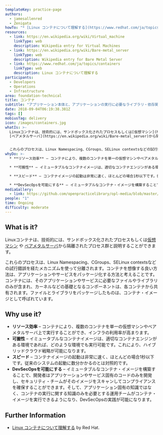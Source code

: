 ```yaml
---
templateKey: practice-page
authors:
  - jamesallenred
  - Zenigata
howTo: "* [Linux コンテナについて理解する](https://www.redhat.com/ja/topics/containers) by Red Hat."
resources:
  - link: https://en.wikipedia.org/wiki/Virtual_machine
    linkType: web
    description: Wikipedia entry for Virtual Machines
  - link: https://en.wikipedia.org/wiki/Bare-metal_server
    linkType: web
    description: Wikipedia entry for Bare Metal Server
  - link: https://www.redhat.com/ja/topics/containers
    linkType: web
    description: Linux コンテナについて理解する
participants:
  - Developers
  - Operations
  - Infrastructure
area: foundation-technical
title: コンテナ
subtitle: "アプリケーション本体と、アプリケーションの実行に必要なライブラリ・依存関係など、必要最小限の要素をひとつにパッケージする"
date: 2018-09-04T06:19:38.381Z
tags: []
mobiusTag: delivery
icon: /images/containers.jpg
whatIs: >-
  Linuxコンテナは、技術的には、サンドボックス化されたプロセスもしくは[仮想マシン](https://en.wikipedia.org/wiki/Virtual_machine) や
  [ベアメタルサーバ](https://en.wikipedia.org/wiki/Bare-metal_server)から隔離されたプロセス群と説明することができます。


  これらのプロセスは、Linux Namespacing、CGroups、SELinux contextsなどの試行錯誤を経たメカニズムを使って分離されます。コンテナを想像する良い方法は、アプリケーションやサービスをパッケージ化する方法と考えることです。コンテナには、そのアプリケーションやサービスに必要なファイルやライブラリのみが含まれ、カーネルなどの基礎となるコンポーネントは、各コンテナから共有されます。ファイルとライブラリをパッケージしたものは、コンテナ・イメージとして呼ばれています。
whyDo: >-
  * **リソース効率** – コンテナにより、複数のコンテナを単一の仮想マシンやベアメタルサーバ上で実行することができ、インフラの利用率が高まります。

  * **可搬性** – イミュータブルなコンテナイメージは、適切なコンテナエンジンがある環境であれば、どのような環境でも実行可能です。これにより、ハイブリッドクラウド戦略が可能になります。

  * **スピード** – コンテナイメージの起動は非常に速く、ほとんどの場合1秒以下です。従来のシステムの起動に数分かかるのとは対照的です。

  * **DevSecOpsを可能にする** – イミュータブルなコンテナ・イメージを構築することで、開発者はアプリケーションやサービス固有のコード開発にのみ集中し、セキュリティ・チームがそのイメージをスキャンしてコンプライアンスを確保することができます。そして、アプリケーション固有の知識ではなく、コンテナの実行に関する知識のみを必要とする運用チームがコンテナ・イメージを稼働できるようになり、各チームの責任境界が明確になることで、DevSecOpsの実践が可能になります。
mediaGallery:
  - link: https://github.com/openpracticelibrary/opl-media/blob/master/images/containers.jpg?raw=true
people: "1"
time: Ongoing
difficulty: moderate
---
```

## What is it?

Linuxコンテナは、技術的には、サンドボックス化されたプロセスもしくは[仮想マシン](https://en.wikipedia.org/wiki/Virtual_machine) や
  [ベアメタルサーバ](https://en.wikipedia.org/wiki/Bare-metal_server)から隔離されたプロセス群と説明することができます。

これらのプロセスは、Linux Namespacing、CGroups、SELinux contextsなどの試行錯誤を経たメカニズムを使って分離されます。コンテナを想像する良い方法は、アプリケーションやサービスをパッケージ化する方法と考えることです。コンテナには、そのアプリケーションやサービスに必要なファイルやライブラリのみが含まれ、カーネルなどの基礎となるコンポーネントは、各コンテナから共有されます。ファイルとライブラリをパッケージしたものは、コンテナ・イメージとして呼ばれています。

## Why use it?

* **リソース効率** – コンテナにより、複数のコンテナを単一の仮想マシンやベアメタルサーバ上で実行することができ、インフラの利用率が高まります。
* **可搬性** – イミュータブルなコンテナイメージは、適切なコンテナエンジンがある環境であれば、どのような環境でも実行可能です。これにより、ハイブリッドクラウド戦略が可能になります。
* **スピード** – コンテナイメージの起動は非常に速く、ほとんどの場合1秒以下です。従来のシステムの起動に数分かかるのとは対照的です。
* **DevSecOpsを可能にする** – イミュータブルなコンテナ・イメージを構築することで、開発者はアプリケーションやサービス固有のコードのみを開発し、セキュリティ・チームがそのイメージをスキャンしてコンプライアンスを確保することができます。そして、アプリケーション固有の知識ではなく、コンテナの実行に関する知識のみを必要とする運用チームがコンテナ・イメージを実行できるようになり、DevSecOpsの実践が可能になります。

## Further Information

* [Linux コンテナについて理解する](https://www.redhat.com/ja/topics/containers) by Red Hat.

